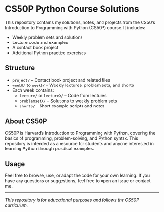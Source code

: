 # CS50P Python Course Solutions

This repository contains my solutions, notes, and projects from the CS50’s Introduction to Programming with Python (CS50P) course. It includes:

- Weekly problem sets and solutions
- Lecture code and examples
- A contact book project
- Additional Python practice exercises

## Structure

- `project/` – Contact book project and related files
- `week0/` to `week9/` – Weekly lectures, problem sets, and shorts
- Each week contains:
  - `lecture/` or `lectureX/` – Code from lectures
  - `problemsetX/` – Solutions to weekly problem sets
  - `shorts/` – Short example scripts and notes

## About CS50P

CS50P is Harvard’s Introduction to Programming with Python, covering the basics of programming, problem-solving, and Python syntax. This repository is intended as a resource for students and anyone interested in learning Python through practical examples.

## Usage

Feel free to browse, use, or adapt the code for your own learning. If you have any questions or suggestions, feel free to open an issue or contact me.

---

_This repository is for educational purposes and follows the CS50P curriculum._
